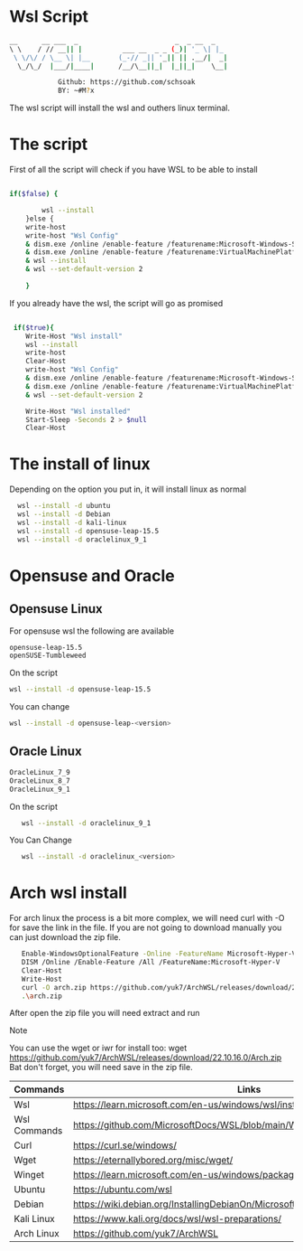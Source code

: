 # Wsl Script

```sh
__      __ ___  _                        _  _ __  _   
\ \    / // __|| |          ___ __  _ _ (_)| '_ \| |_ 
 \ \/\/ / \__ \| |__       (_-// _|| '_|| || .__/|  _|
  \_/\_/  |___/|____|      /__/\__||_|  |_||_|    \__|

            Github: https://github.com/schsoak
            BY: ~#M?x
```

The wsl script will install the wsl and outhers linux terminal.


# The script

First of all the script will check if you have WSL to be able to install

```sh

if($false) {

        wsl --install
    }else {
    write-host 
    write-host "Wsl Config"
    & dism.exe /online /enable-feature /featurename:Microsoft-Windows-Subsystem-Linux /all /norestart
    & dism.exe /online /enable-feature /featurename:VirtualMachinePlatform /all /norestart
    & wsl --install
    & wsl --set-default-version 2
        
    }
```

If you already have the wsl, the script will go as promised

```sh

 if($true){
    Write-Host "Wsl install"
    wsl --install
    write-host 
    Clear-Host
    write-host "Wsl Config"
    & dism.exe /online /enable-feature /featurename:Microsoft-Windows-Subsystem-Linux /all /norestart
    & dism.exe /online /enable-feature /featurename:VirtualMachinePlatform /all /norestart
    & wsl --set-default-version 2

    Write-Host "Wsl installed"
    Start-Sleep -Seconds 2 > $null
    Clear-Host

```

# The install of linux

Depending on the option you put in, it will install linux as normal

```sh
  wsl --install -d ubuntu
  wsl --install -d Debian
  wsl --install -d kali-linux
  wsl --install -d opensuse-leap-15.5
  wsl --install -d oraclelinux_9_1
```

# Opensuse and Oracle

## Opensuse Linux

For opensuse wsl the following are available

```sh
opensuse-leap-15.5
openSUSE-Tumbleweed
```
On the script

```sh
wsl --install -d opensuse-leap-15.5 
```
You can change

```sh
wsl --install -d opensuse-leap-<version>
```

## Oracle Linux

```sh
OracleLinux_7_9
OracleLinux_8_7
OracleLinux_9_1
```
On the script

```sh
   wsl --install -d oraclelinux_9_1
```
You Can Change
```sh
   wsl --install -d oraclelinux_<version>
```
# Arch wsl install 

For arch linux the process is a bit more complex, we will need curl with -O for save the link in the file. If you are not going to download manually you can just download the zip file.

```sh
   Enable-WindowsOptionalFeature -Online -FeatureName Microsoft-Hyper-V -All
   DISM /Online /Enable-Feature /All /FeatureName:Microsoft-Hyper-V
   Clear-Host
   Write-Host
   curl -O arch.zip https://github.com/yuk7/ArchWSL/releases/download/22.10.16.0/Arch.zip
   .\arch.zip
```
After open the zip file you will need extract and run

> [!NOTE]
> You can use the wget or iwr for install too: wget https://github.com/yuk7/ArchWSL/releases/download/22.10.16.0/Arch.zip
> Bat don't forget, you will need save in the zip file.

| Commands |  Links |
| ------ | ------ |
|  Wsl   | https://learn.microsoft.com/en-us/windows/wsl/install
|  Wsl Commands | https://github.com/MicrosoftDocs/WSL/blob/main/WSL/basic-commands.md
|  Curl | https://curl.se/windows/
|  Wget | https://eternallybored.org/misc/wget/
|  Winget | https://learn.microsoft.com/en-us/windows/package-manager/winget/
|  Ubuntu  |  https://ubuntu.com/wsl
|  Debian   | https://wiki.debian.org/InstallingDebianOn/Microsoft/Windows/SubsystemForLinux
|  Kali Linux | https://www.kali.org/docs/wsl/wsl-preparations/
| Arch Linux  | https://github.com/yuk7/ArchWSL
